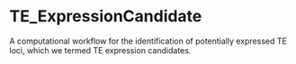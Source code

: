 # TE_ExpressionCandidate
A computational workflow for the identification of potentially expressed TE loci, which we termed TE expression candidates.

